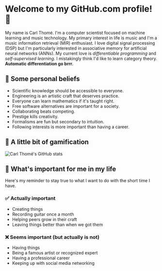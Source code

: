 # Welcome to my GitHub.com profile! 👋
My name is Carl Thomé. I'm a computer scientist focused on machine learning and music technology. My primary interest in life is music and I'm a music information retrieval (MIR) enthusiast. I love digital signal processing (DSP) but I'm particularly interested in associative memory for artificial neural networks (ANNs). My current love is _differentiable programming_ and _self-supervised learning_. I mistakingly think I'd like to learn category theory. **Automatic differentiation go brrr.**

## 🤔 Some personal beliefs
- Scientific knowledge should be accessible to everyone.
- Engineering is an artistic craft that deserves practice.
- Everyone can learn mathematics if it's taught right.
- Free software alternatives are important for a society.
- Collaborating beats competing.
- Prestige kills creativity.
- Formalisms are fun but secondary to intuition.
- Following interests is more important than having a career.

## 🍭 A little bit of gamification
![Carl Thomé's GitHub stats](https://github-readme-stats.vercel.app/api?username=carlthome&theme=github&show_icons=true&bg_color=30,e96443,904e95\&title_color=fff\&text_color=fff&show=reviews,discussions_started,discussions_answered,prs_merged,prs_merged_percentage)

## 🤹 What's important for me in my life
Here's my reminder to stay true to what I want to do with the short time I have.

### ✅ Actually important
- Creating things
- Recording guitar once a month
- Helping peers grow in their craft
- Leaving things better than when we got them

### ❌ Seems important (but actually is not)
- Having things
- Being a famous artist or recognized expert
- Having a professional career
- Keeping up with social media networking
